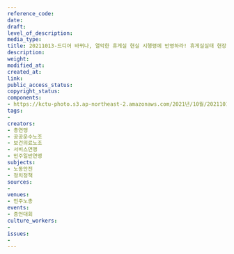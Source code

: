 ```yaml
---
reference_code: 
date: 
draft: 
level_of_description: 
media_type: 
title: 20211013-드디어 바뀌나, 열악한 휴게실 현실 시행령에 반영하라! 휴게실실태 현장노동자 증언대회
description: 
weight: 
modified_at: 
created_at: 
link: 
public_access_status: 
copyright_status: 
components:
- https://kctu-photo.s3.ap-northeast-2.amazonaws.com/2021년/10월/20211013-드디어+바뀌나,+열악한+휴게실+현실+시행령에+반영하라!+휴게실실태+현장노동자+증언대회/_1D20188.jpg
tags:
- 
creators:
- 총연맹
- 공공운수노조
- 보건의료노조
- 서비스연맹
- 민주일반연맹
subjects:
- 노동안전
- 정치정책
sources:
- 
venues:
- 민주노총
events:
- 증언대회
culture_workers:
- 
issues:
- 
---
```

